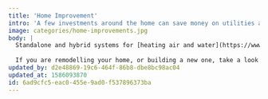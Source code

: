 ```yaml
---
title: 'Home Improvement'
intro: 'A few investments around the home can save money on utilities and reduce your footprint.'
image: categories/home-improvements.jpg
body: |
  Standalone and hybrid systems for [heating air and water](https://www.greenbuilt.org/articles/134-solar-heated-water-with-radiant-floor-heat/), even cooling interior spaces can help drastically reduce your carbon footprint and save you money on utility costs over time.
  
  If you are remodelling your home, or building a new one, take a look at these ideas. Contrary to popular belief, environmentally friendly systems are not always more expensive than grid-tied systems. Thanks to a wide variety of [tax rebates](https://www.energystar.gov/rebate-finder), incentive programs, and grants, in many countries these resource efficient upgrades are accessible to folks on lower budgets.
updated_by: d2e48869-19c6-464f-86b8-dbe8bc98ac04
updated_at: 1586093870
id: 6ad9cfc5-eac0-455e-9ad0-f537896373ba
---
```

